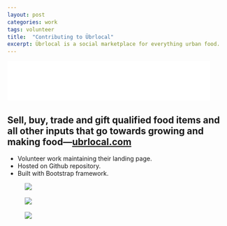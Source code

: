 ```yaml
---
layout: post
categories: work
tags: volunteer
title:  "Contributing to Übrlocal"
excerpt: Übrlocal is a social marketplace for everything urban food.
---
```


<div class="work-headline">
  <img src="/assets/ubrlocal-logo.svg">
  <h2>Sell, buy, trade and gift qualified food items and all other inputs that go towards growing and making food—<a href="http://ubrlocal.com">ubrlocal.com</a></h2>
</div>

<div class="work-copy">
  <div class="inner">
    <ul>
      <li>Volunteer work maintaining their landing page.</li>
      <li>Hosted on Github repository.</li>
      <li>Built with Bootstrap framework.</li>
    </ul>
  </div>

  <figure><img src="/assets/ubrlocal-screenshot-1.jpg" srcset="/assets/ubrlocal-screenshot-1.jpg 1x, /assets/ubrlocal-screenshot-1@2x.jpg 2x" class="frame-chrome"></figure>
  <figure><img src="/assets/ubrlocal-screenshot-2.jpg" srcset="/assets/ubrlocal-screenshot-2.jpg 1x, /assets/ubrlocal-screenshot-2@2x.jpg 2x" class="frame-chrome"></figure>
  <figure><img src="/assets/ubrlocal-screenshot-3.jpg" srcset="/assets/ubrlocal-screenshot-3.jpg 1x, /assets/ubrlocal-screenshot-3@2x.jpg 2x" class="frame-chrome"></figure>
</div>
